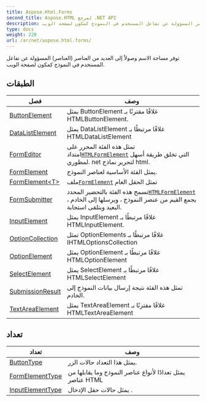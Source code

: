 ```yaml
---
title: Aspose.Html.Forms
second_title: Aspose.HTML لمرجع .NET API
description: توفر مساحة الاسم وصولاً إلى العديد من العناصر العناصر المسؤولة عن تفاعل المستخدم في النموذج كمكون لصفحة الويب.
type: docs
weight: 220
url: /ar/net/aspose.html.forms/
---
```

توفر مساحة الاسم وصولاً إلى العديد من العناصر (العناصر) المسؤولة عن تفاعل المستخدم في النموذج كمكون لصفحة الويب.

## الطبقات

| فصل | وصف |
| --- | --- |
| [ButtonElement](./buttonelement/) | يمثل ButtonElement غلافًا مقترنًا بـ HTMLButtonElement. |
| [DataListElement](./datalistelement/) | يمثل DataListElement غلافًا مرتبطًا بـ HTMLDataListElement |
| [FormEditor](./formeditor/) | تمثل هذه الفئة المحرر على امتداد[`HTMLFormElement`](../aspose.html/htmlformelement/) التي تخلق طريقة أسهل لمطوري. net لتحرير نماذج html. |
| [FormElement](./formelement/) | يمثل الفئة الأساسية لعناصر النموذج. |
| [FormElement&lt;T&gt;](./formelement-1/) | ملف[`FormElement`](../aspose.html.forms/formelement/) تمثل الحقل العام |
| [FormSubmitter](./formsubmitter/) | تسمح هذه الفئة بالتحضير المحدد[`HTMLFormElement`](../aspose.html/htmlformelement/) ، يجمع القيم من عنصر النموذج ، ويرسلها إلى الخادم البعيد ويتلقى استجابة. |
| [InputElement](./inputelement/) | يمثل InputElement غلافًا مرتبطًا بـ HTMLInputElement. |
| [OptionCollection](./optioncollection/) | تمثل OptionElements غلافًا مرتبطًا بـ IHTMLOptionsCollection |
| [OptionElement](./optionelement/) | يمثل OptionElement غلافًا مرتبطًا بـ HTMLOptionElement |
| [SelectElement](./selectelement/) | يمثل SelectElement غلافًا مرتبطًا بـ HTMLSelectElement |
| [SubmissionResult](./submissionresult/) | تمثل هذه الفئة نتيجة إرسال بيانات النموذج إلى الخادم. |
| [TextAreaElement](./textareaelement/) | يمثل TextAreaElement غلافًا مقترنًا بـ HTMLTextAreaElement |
## تعداد

| تعداد | وصف |
| --- | --- |
| [ButtonType](./buttontype/) | يمثل هذا التعداد حالات الزر. |
| [FormElementType](./formelementtype/) | يمثل تعدادًا لأنواع عناصر النموذج وما يقابلها من عناصر HTML |
| [InputElementType](./inputelementtype/) | يمثل حالات حقل الإدخال . |


